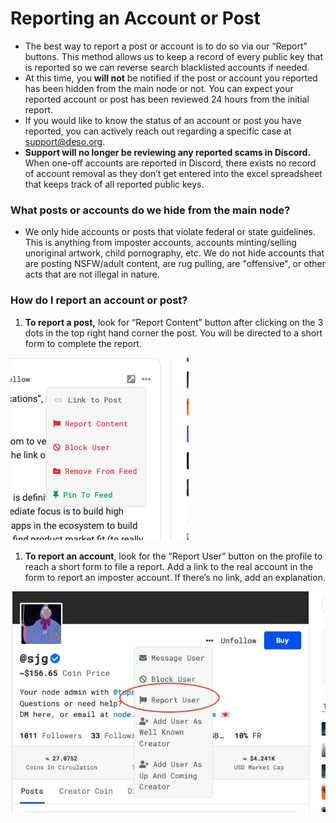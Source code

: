 # Reporting an Account or Post

* The best way to report a post or account is to do so via our “Report” buttons. This method allows us to keep a record of every public key that is reported so we can reverse search blacklisted accounts if needed.&#x20;
* At this time, you **will not** be notified if the post or account you reported has been hidden from the main node or not. You can expect your reported account or post has been reviewed 24 hours from the initial report.&#x20;
* If you would like to know the status of an account or post you have reported, you can actively reach out regarding a specific case at support@deso.org.
* **Support will no longer be reviewing any reported scams in Discord.** When one-off accounts are reported in Discord, there exists no record of account removal as they don’t get entered into the excel spreadsheet that keeps track of all reported public keys.

### What posts or accounts do we hide from the main node?&#x20;

* We only hide accounts or posts that violate federal or state guidelines. This is anything from imposter accounts, accounts minting/selling unoriginal artwork, child pornography, etc. We do not hide accounts that are posting NSFW/adult content, are rug pulling, are "offensive", or other acts that are not illegal in nature.&#x20;

### How do I report an account or post?&#x20;

1. **To report a post,** look for “Report Content” button after clicking on the 3 dots in the top right hand corner the post. You will be directed to a short form to complete the report.

![](<../.gitbook/assets/Report Content.png>)

1. **To report an account**, look for the “Report User” button on the profile to reach a short form to file a report. Add a link to the real account in the form to report an imposter account. If there’s no link, add an explanation.

![](<../.gitbook/assets/Report User.jpg>)



